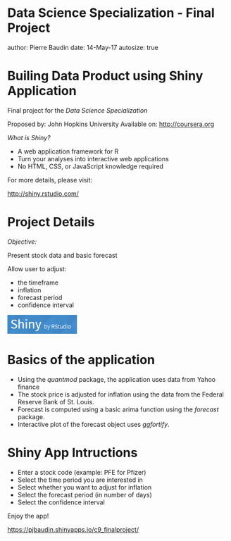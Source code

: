 Data Science Specialization - Final Project
========================================================
author: Pierre Baudin
date: 14-May-17
autosize: true

Builing Data Product using Shiny Application
========================================================

Final project for the *Data Science Specialization*

Proposed by: John Hopkins University
Available on: <http://coursera.org>

*What is Shiny?*

- A web application framework for R
- Turn your analyses into interactive web applications
- No HTML, CSS, or JavaScript knowledge required

For more details, please visit:

<http://shiny.rstudio.com/>


Project Details
========================================================

*Objective:*

Present stock data and basic forecast

Allow user to adjust:

- the timeframe
- inflation
- forecast period
- confidence interval
        
![Shiny logo](Shinylogo.png)

Basics of the application
========================================================

- Using the *quantmod* package, the application uses data from Yahoo finance
- The stock price is adjusted for inflation using the data from the Federal Reserve Bank of St. Louis. 
- Forecast is computed using a basic arima function using the *forecast* package.
- Interactive plot of the forecast object uses *ggfortify*.

Shiny App Intructions
========================================================

- Enter a stock code (example: PFE for Pfizer)
- Select the time period you are interested in
- Select whether you want to adjust for inflation
- Select the forecast period (in number of days)
- Select the confidence interval

Enjoy the app!

<https://pjbaudin.shinyapps.io/c9_finalproject/>

